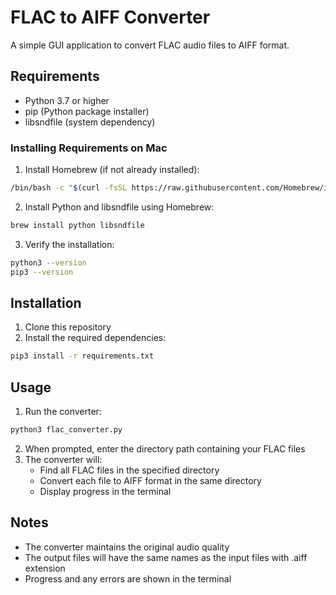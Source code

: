 # FLAC to AIFF Converter

A simple GUI application to convert FLAC audio files to AIFF format.

## Requirements
- Python 3.7 or higher
- pip (Python package installer)
- libsndfile (system dependency)

### Installing Requirements on Mac

1. Install Homebrew (if not already installed):
```bash
/bin/bash -c "$(curl -fsSL https://raw.githubusercontent.com/Homebrew/install/HEAD/install.sh)"
```

2. Install Python and libsndfile using Homebrew:
```bash
brew install python libsndfile
```

3. Verify the installation:
```bash
python3 --version
pip3 --version
```

## Installation

1. Clone this repository
2. Install the required dependencies:
```bash
pip3 install -r requirements.txt
```

## Usage

1. Run the converter:
```bash
python3 flac_converter.py
```

2. When prompted, enter the directory path containing your FLAC files
3. The converter will:
   - Find all FLAC files in the specified directory
   - Convert each file to AIFF format in the same directory
   - Display progress in the terminal

## Notes
- The converter maintains the original audio quality
- The output files will have the same names as the input files with .aiff extension
- Progress and any errors are shown in the terminal